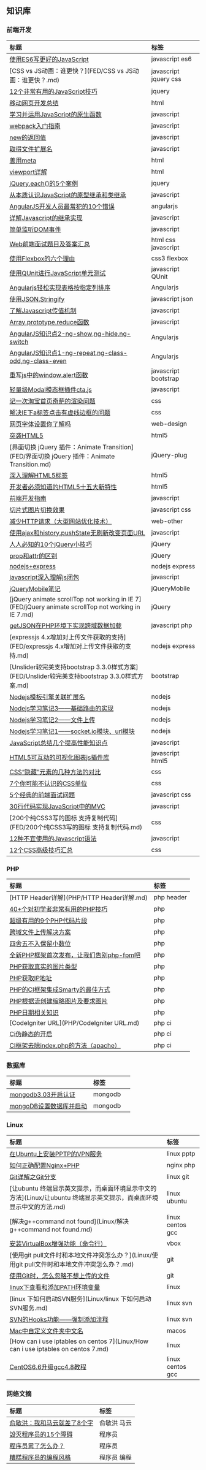 ## 知识库

### 前端开发

| 标题                                       | 标签                    |
| :--------------------------------------- | :-------------------- |
| [使用ES6写更好的JavaScript](使用ES6写更好的JavaScript.md) | javascript es6        |
| [CSS vs JS动画：谁更快？](FED/CSS vs JS动画：谁更快？.md) | javascript jquery css |
| [12个非常有用的JavaScript技巧](FED/12个非常有用的JavaScript技巧.md) | jquery                |
| [移动网页开发总结](FED/移动网页开发总结.md)              | html                  |
| [学习并运用JavaScript的原生函数](FED/学习并运用JavaScript的原生函数.md) | javascript            |
| [webpack入门指南](FED/webpack入门指南.md)        | javascript            |
| [new的返回值](FED/new的返回值.md)                | javascript            |
| [取得文件扩展名](FED/取得文件扩展名.md)                | javascript            |
| [善用meta](FED/善用meta.md)                  | html                  |
| [viewport详解](FED/viewport详解.md)          | html                  |
| [jQuery.each()的5个案例](FED/jQuery.each()的5个案例.md) | jquery                |
| [从本质认识JavaScript的原型继承和类继承](FED/从本质认识JavaScript的原型继承和类继承.md) | javascript            |
| [AngularJS开发人员最常犯的10个错误](FED/AngularJS开发人员最常犯的10个错误.md) | angularjs             |
| [详解Javascript的继承实现](FED/详解Javascript的继承实现.md) | javascript            |
| [简单监听DOM事件](FED/简单监听DOM事件.md)            | javascript            |
| [Web前端面试题目及答案汇总](FED/Web前端面试题目及答案汇总.md)  | html css javascript   |
| [使用Flexbox的六个理由](FED/使用Flexbox的六个理由.md)  | css3 flexbox          |
| [使用QUnit进行JavaScript单元测试](FED/使用QUnit进行JavaScript单元测试.md) | javascript QUnit      |
| [Angularjs轻松实现表格按指定列排序](FED/Angularjs轻松实现表格按指定列排序.md) | Angularjs             |
| [使用JSON.Stringify](FED/使用JSON.Stringify.md) | javascript json       |
| [了解Javascript传值机制](FED/了解Javascript传值机制.md) | javascript            |
| [Array.prototype.reduce函数](FED/Array.prototype.reduce函数.md) | javascript            |
| [AngularJS知识点2-ng-show,ng-hide,ng-switch](FED/AngularJS知识点2.md) | Angularjs             |
| [AngularJS知识点1-ng-repeat,ng-class-odd,ng-class-even](FED/AngularJS知识点1.md) | Angularjs             |
| [重写js中的window.alert函数](FED/重写js中的window.alert函数.md) | javascript bootstrap  |
| [轻量级Modal模态框插件cta.js](FED/轻量级Modal模态框插件cta.js.md) | javascript            |
| [记一次淘宝首页奇葩的渲染问题](FED/记一次淘宝首页奇葩的渲染问题.md)  | css                   |
| [解决IE下a标签点击有虚线边框的问题](FED/解决IE下a标签点击有虚线边框的问题.md) | css                   |
| [网页字体设置你了解吗](FED/网页字体设置你了解吗.md)          | web-design            |
| [突袭HTML5](FED/突袭HTML5.md)                | html5                 |
| [界面切换 jQuery 插件：Animate Transition](FED/界面切换 jQuery 插件：Animate Transition.md) | jQuery-plug           |
| [深入理解HTML5标签](FED/深入理解HTML5标签.md)        | html5                 |
| [开发者必须知道的HTML5十五大新特性](FED/开发者必须知道的HTML5十五大新特性.md) | html5                 |
| [前端开发指南](FED/前端开发指南.md)                  | javascript            |
| [切片式图片切换效果](FED/切片式图片切换效果.md)            | javascript css        |
| [减少HTTP请求（大型网站优化技术）](FED/减少HTTP请求（大型网站优化技术）.md) | web-other             |
| [使用ajax和history.pushState无刷新改变页面URL](FED/使用ajax和history.pushState无刷新改变页面URL.md) | javascript            |
| [人人必知的10个jQuery小技巧](FED/人人必知的10个jQuery小技巧.md) | jQuery                |
| [prop和attr的区别](FED/prop和attr的区别.md)      | jQuery                |
| [nodejs+express](FED/nodejs+express.md)  | nodejs express        |
| [javascript深入理解js闭包](FED/javascript深入理解js闭包.md) | javascript            |
| [jQueryMobile笔记](FED/jQueryMobile笔记.md)  | jQueryMobile          |
| [jQuery animate scrollTop not working in IE 7](FED/jQuery animate scrollTop not working in IE 7.md) | jQuery                |
| [getJSON在PHP环境下实现跨域数据加载](FED/getJSON在PHP环境下实现跨域数据加载.md) | javascript php        |
| [expressjs 4.x增加对上传文件获取的支持](FED/expressjs 4.x增加对上传文件获取的支持.md) | nodejs express        |
| [Unslider较完美支持bootstrap 3.3.0样式方案](FED/Unslider较完美支持bootstrap 3.3.0样式方案.md) | bootstrap             |
| [Nodejs模板引擎关联扩展名](FED/Nodejs模板引擎关联扩展名.md) | nodejs                |
| [Nodejs学习笔记3——基础路由的实现](FED/Nodejs学习笔记3——基础路由的实现.md) | nodejs                |
| [Nodejs学习笔记2——文件上传](FED/Nodejs学习笔记2——文件上传.md) | nodejs                |
| [Nodejs学习笔记1——socket.io模块、url模块](FED/Nodejs学习笔记1——socket.io模块、url模块.md) | nodejs                |
| [JavaScript总结几个提高性能知识点](FED/JavaScript总结几个提高性能知识点.md) | javascript            |
| [HTML5可互动的可视化图表js插件库](FED/HTML5可互动的可视化图表js插件库.md) | javascript html5      |
| [CSS“隐藏”元素的几种方法的对比](FED/CSS“隐藏”元素的几种方法的对比.md) | css                   |
| [7个你可能不认识的CSS单位](FED/7个你可能不认识的CSS单位.md)  | css                   |
| [5个经典的前端面试问题](FED/5个经典的前端面试问题.md)        | javascript css        |
| [30行代码实现JavaScript中的MVC](FED/30行代码实现JavaScript中的MVC.md) | javascript            |
| [200个纯CSS3写的图标 支持复制代码](FED/200个纯CSS3写的图标 支持复制代码.md) | css                   |
| [12种不宜使用的Javascript语法](FED/12种不宜使用的Javascript语法.md) | javascript            |
| [12个CSS高级技巧汇总](FED/12个CSS高级技巧汇总.md)      | css                   |

### PHP

| 标题                                       | 标签         |
| :--------------------------------------- | :--------- |
| [HTTP Header详解](PHP/HTTP Header详解.md)    | php header |
| [40+个对初学者非常有用的PHP技巧](PHP/40+个对初学者非常有用的PHP技巧.md) | php        |
| [超级有用的9个PHP代码片段](PHP/超级有用的9个PHP代码片段.md)  | php        |
| [跨域文件上传解决方案](PHP/跨域文件上传解决方案.md)          | php        |
| [四舍五不入保留小数位](PHP/四舍五不入保留小数位.md)          | php        |
| [全新PHP框架首次发布，让我们告别php-fpm吧](PHP/全新PHP框架首次发布，让我们告别php-fpm吧.md) | php        |
| [PHP获取真实的图片类型](PHP/PHP获取真实的图片类型.md)      | php        |
| [PHP获取IP地址](PHP/PHP获取IP地址.md)            | php        |
| [PHP的CI框架集成Smarty的最佳方式](PHP/PHP的CI框架集成Smarty的最佳方式.md) | php        |
| [PHP根据流创建缩略图片及要求图片](PHP/PHP根据流创建缩略图片及要求图片.md) | php        |
| [PHP日期相关知识](PHP/PHP日期相关知识.md)            | php        |
| [CodeIgniter URL](PHP/CodeIgniter URL.md) | php ci     |
| [Ci伪静态的开启](PHP/Ci伪静态的开启.md)              | php ci     |
| [CI框架去除index.php的方法（apache）](PHP/CI框架去除index.php的方法（apache）.md) | php ci     |


### 数据库

| 标题                    | 标签      |      |
| :-------------------- | :------ | :--- |
| [mongodb3.03开启认证][d2] | mongodb |      |
| [mongoDB设置数据库并启动][d1] | mongodb |      |

[d2]: Database/mongodb3.03开启认证.md
[d1]: Database/mongoDB设置数据库并启动.md

### Linux

| 标题                                       | 标签               |
| :--------------------------------------- | :--------------- |
| [在Ubuntu上安装PPTP的VPN服务](Linux/在Ubuntu上安装PPTP的VPN服务.md) | linux pptp       |
| [如何正确配置Nginx+PHP](Linux/如何正确配置Nginx+PHP.md) | nginx php        |
| [Git详解之Git分支](Linux/Git详解之Git分支.md)      | linux git        |
| [让ubuntu 终端显示英文提示，而桌面环境显示中文的方法](Linux/让ubuntu 终端显示英文提示，而桌面环境显示中文的方法.md) | linux ubuntu     |
| [解决g++command not found](Linux/解决g++command not found.md) | linux centos gcc |
| [安装VirtualBox增强功能（命令行）](Linux/安装VirtualBox增强功能（命令行）.md) | vbox             |
| [使用git pull文件时和本地文件冲突怎么办？](Linux/使用git pull文件时和本地文件冲突怎么办？.md) | git              |
| [使用Git时，怎么忽略不想上传的文件](Linux/使用Git时，怎么忽略不想上传的文件.md) | git              |
| [linux下查看和添加PATH环境变量](Linux/linux下查看和添加PATH环境变量.md) | linux            |
| [linux 下如何启动SVN服务](Linux/linux 下如何启动SVN服务.md) | linux svn        |
| [SVN的Hooks功能——强制添加注释](Linux/SVN的Hooks功能——强制添加注释.md) | linux svn        |
| [Mac中自定义文件夹中文名](Linux/Mac中自定义文件夹中文名.md)  | macos            |
| [How can i use iptables on centos 7](Linux/How can i use iptables on centos 7.md) | linux            |
| [CentOS6.6升级gcc4.8教程](Linux/CentOS6.6升级gcc4.8教程.md) | linux centos gcc |

### 网络文摘

| 标题                   | 标签     |
| :------------------- | :----- |
| [俞敏洪：我和马云就差了8个字][o4] | 俞敏洪 马云 |
| [毁灭程序员的15个障碍][o3]    | 程序员    |
| [程序员累了怎么办？][o2]      | 程序员    |
| [糟糕程序员的编程风格][o1]     | 程序员 编程 |

[o4]: Other/俞敏洪：我和马云就差了8个字.md
[o3]: Other/毁灭程序员的15个障碍.md
[o2]: Other/程序员累了怎么办？.md
[o1]: Other/糟糕程序员的编程风格.md



